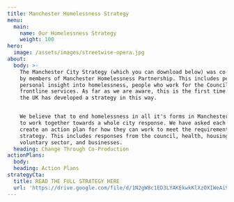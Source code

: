 ```yaml
---
title: Manchester Homelessness Strategy
menu:
  main:
    name: Our Homelessness Strategy
    weight: 100
hero:
  image: /assets/images/streetwise-opera.jpg
about:
  body: >-
    The Manchester City Strategy (which you can download below) was co-produced
    by members of Manchester Homelessness Partnership. This includes people with
    personal insight into homelessness, people who work for the Council and
    frontline services. As far as we are aware, this is the first time a city in
    the UK has developed a strategy in this way.


    We believe that to end homelessness in all it's forms in Manchester, we have
    to work together towards a whole city response. We have asked each sector to
    create an action plan for how they can work to meet the requirements of this
    strategy. This includes responses from the council, health, housing, the
    voluntary sector, and businesses.
  heading: Change Through Co-Production
actionPlans:
  body:
  heading: Action Plans
strategyCta:
  title: READ THE FULL STRATEGY HERE
  url: 'https://drive.google.com/file/d/1N2gW8c1ED3LYAKEkwkKlXzOXIWeAi9D1/view'
---
```


